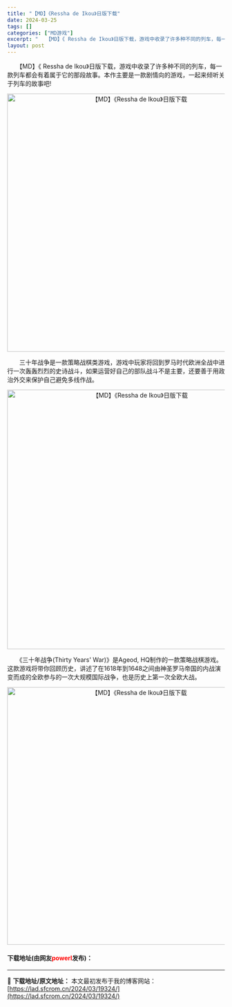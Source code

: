 ```yaml
---
title: "【MD】《Ressha de Ikou》日版下载"
date: 2024-03-25
tags: []
categories: ["MD游戏"]
excerpt: "　　【MD】《 Ressha de Ikou》日版下载，游戏中收录了许多种不同的列车，每一款列车都会有着属于它的那段故事。本作主要是一款剧情向的游戏，一起来倾听关于列车的故事吧! 　　三十年战争是一款策略战棋类游戏，游戏中玩家将回到罗马时代欧洲全战中进行一次轰轰烈烈的史诗战斗，如果运营好自己的部队战&hellip;"
layout: post
---
```


 <p>　　【MD】《 Ressha de Ikou》日版下载，游戏中收录了许多种不同的列车，每一款列车都会有着属于它的那段故事。本作主要是一款剧情向的游戏，一起来倾听关于列车的故事吧!</p> <p align="center"><img align="" border="0" src="https://lad.sfcrom.cn/wp-content/uploads/2024/03/20240325_6601055e39e8f.png" width="597" alt="【MD】《Ressha de Ikou》日版下载" /></p> <p>　　三十年战争是一款策略战棋类游戏，游戏中玩家将回到罗马时代欧洲全战中进行一次轰轰烈烈的史诗战斗，如果运营好自己的部队战斗不是主要，还要善于用政治外交来保护自己避免多线作战。</p> <p align="center"><img align="" border="0" src="https://lad.sfcrom.cn/wp-content/uploads/2024/03/20240325_6601055ee5399.png" width="600" alt="【MD】《Ressha de Ikou》日版下载" /></p> <p>　　《三十年战争(Thirty Years&#39; War)》是Ageod, HQ制作的一款策略战棋游戏。这款游戏将带你回顾历史，讲述了在1618年到1648之间由神圣罗马帝国的内战演变而成的全欧参与的一次大规模国际战争，也是历史上第一次全欧大战。</p> <p align="center"><img align="" border="0" src="https://lad.sfcrom.cn/wp-content/uploads/2024/03/20240325_6601055f8dbb6.png" width="596" alt="【MD】《Ressha de Ikou》日版下载" /></p> <p><h4>下载地址(由网友<font color="red">powerl</font>发布)：</h4></p> 

---
📖 **下载地址/原文地址：** 本文最初发布于我的博客网站：[https://lad.sfcrom.cn/2024/03/19324/](https://lad.sfcrom.cn/2024/03/19324/)
